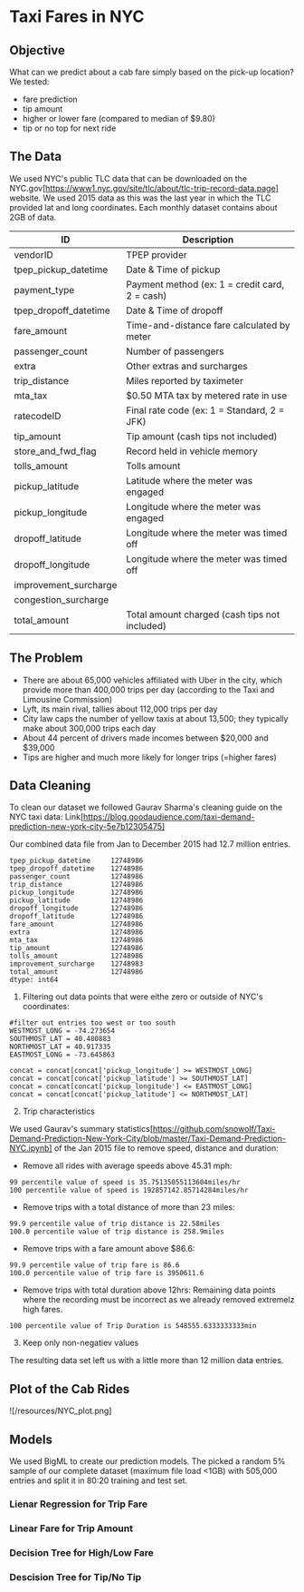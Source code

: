# Taxi Fares in NYC

## Objective

What can we predict about a cab fare simply based on the pick-up location?
We tested:
* fare prediction
* tip amount
* higher or lower fare (compared to median of $9.80)
* tip or no top for next ride 

## The Data

We used NYC's public TLC data that can be downloaded on the NYC.gov[https://www1.nyc.gov/site/tlc/about/tlc-trip-record-data.page] website. We used 2015 data as this was the last year in which the TLC provided lat and long coordinates. Each monthly dataset contains about 2GB of data.

| ID                    | Description                                    |
|-----------------------|------------------------------------------------|
| vendorID              | TPEP provider                                  |
| tpep_pickup_datetime  | Date & Time of pickup                          |
| payment_type          | Payment method (ex: 1 = credit card, 2 = cash) |
| tpep_dropoff_datetime | Date & Time of dropoff                         |
| fare_amount           | Time-and-distance fare calculated by meter     |
| passenger_count       | Number of passengers                           |
| extra                 | Other extras and surcharges                    |
| trip_distance         | Miles reported by taximeter                    |
| mta_tax               | $0.50 MTA tax by metered rate in use           |
| ratecodeID            | Final rate code (ex: 1 = Standard, 2 = JFK)    |
| tip_amount            | Tip amount (cash tips not included)            |
| store_and_fwd_flag    | Record held in vehicle memory                  |
| tolls_amount          | Tolls amount                                   |
| pickup_latitude       | Latitude where the meter was engaged           |
| pickup_longitude      | Longitude where the meter was engaged          |
| dropoff_latitude      | Longitude where the meter was timed off        |
| dropoff_longitude     | Longitude where the meter was timed off        |
| improvement_surcharge |                                                |
| congestion_surcharge  |                                                |
| total_amount          | Total amount charged (cash tips not included)


## The Problem

* There are about 65,000 vehicles affiliated with Uber in the city, which provide more than 400,000 trips per day (according to the Taxi and Limousine Commission)
* Lyft, its main rival, tallies about 112,000 trips per day
* City law caps the number of yellow taxis at about 13,500; they typically make about 300,000 trips each day
* About 44 percent of drivers made incomes between $20,000 and $39,000
* Tips are higher and much more likely for longer trips (=higher fares)

## Data Cleaning

To clean our dataset we followed Gaurav Sharma's cleaning guide on the NYC taxi data: Link[https://blog.goodaudience.com/taxi-demand-prediction-new-york-city-5e7b12305475]

Our combined data file from Jan to December 2015 had 12.7 million entries.
```
tpep_pickup_datetime     12748986
tpep_dropoff_datetime    12748986
passenger_count          12748986
trip_distance            12748986
pickup_longitude         12748986
pickup_latitude          12748986
dropoff_longitude        12748986
dropoff_latitude         12748986
fare_amount              12748986
extra                    12748986
mta_tax                  12748986
tip_amount               12748986
tolls_amount             12748986
improvement_surcharge    12748983
total_amount             12748986
dtype: int64
```


1. Filtering out data points that were eithe zero or outside of NYC's coordinates: 
```
#filter out entries too west or too south
WESTMOST_LONG = -74.273654
SOUTHMOST_LAT = 40.480883
NORTHMOST_LAT = 40.917335
EASTMOST_LONG = -73.645863

concat = concat[concat['pickup_longitude'] >= WESTMOST_LONG]
concat = concat[concat['pickup_latitude'] >= SOUTHMOST_LAT]
concat = concat[concat['pickup_longitude'] <= EASTMOST_LONG]
concat = concat[concat['pickup_latitude'] <= NORTHMOST_LAT]
```
2. Trip characteristics

We used Gaurav's summary statistics[https://github.com/snowolf/Taxi-Demand-Prediction-New-York-City/blob/master/Taxi-Demand-Prediction-NYC.ipynb] of the Jan 2015 file to remove speed, distance and duration:

* Remove all rides with average speeds above 45.31 mph:
```
99 percentile value of speed is 35.75135055113604miles/hr
100 percentile value of speed is 192857142.85714284miles/hr
```
* Remove trips with a total distance of more than 23 miles:
```
99.9 percentile value of trip distance is 22.58miles
100.0 percentile value of trip distance is 258.9miles
```
* Remove trips with a fare amount above $86.6:
```
99.9 percentile value of trip fare is 86.6
100.0 percentile value of trip fare is 3950611.6
```
* Remove trips with total duration above 12hrs:
Remaining data points where the recording must be incorrect as we already removed extremelz high fares.
```
100 percentile value of Trip Duration is 548555.6333333333min
```

3. Keep only non-negatiev values

The resulting data set left us with a little more than 12 million data entries.

## Plot of the Cab Rides

![/resources/NYC_plot.png]

## Models

We used BigML to create our prediction models. The picked a random 5% sample of our complete dataset (maximum file load <1GB) with 505,000 entries and split it in 80:20 training and test set.

### Lienar Regression for Trip Fare

### Linear Fare for Trip Amount

### Decision Tree for High/Low Fare

### Descision Tree for Tip/No Tip



